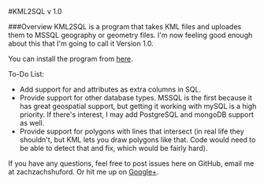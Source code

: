 #KML2SQL v 1.0

###Overview
KML2SQL is a program that takes KML files and uploades them to MSSQL geography or geometry files. I'm now feeling good enough about this that I'm going to call it Version 1.0.

You can install the program from [here](http://goo.gl/TbYhK). 

To-Do List:

* Add support for <SimpleData> and <Timespan> attributes as extra columns in SQL.
* Provide support for other database types. MSSQL is the first because it has great geospatial support, but getting it working with mySQL is a high priority. If there's interest, I may add PostgreSQL and mongoDB support as well.
* Provide support for polygons with lines that intersect (in real life they shouldn't, but KML lets you draw polygons like that. Code would need to be able to detect that and fix, which would be fairly hard).

If you have any questions, feel free to post issues here on GitHub, email me at zach<at>zachshuford<dotcom>. Or hit me up on [Google+](https://plus.google.com/100663438782533486183).